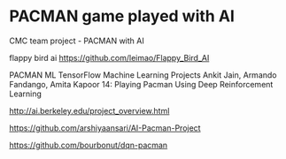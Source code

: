 # PACMAN game played with AI
CMC team project - PACMAN with AI

flappy bird ai
https://github.com/leimao/Flappy_Bird_AI

PACMAN ML
TensorFlow Machine Learning Projects Ankit Jain, Armando Fandango, Amita Kapoor
14: Playing Pacman Using Deep Reinforcement Learning

http://ai.berkeley.edu/project_overview.html

https://github.com/arshiyaansari/AI-Pacman-Project

https://github.com/bourbonut/dqn-pacman
